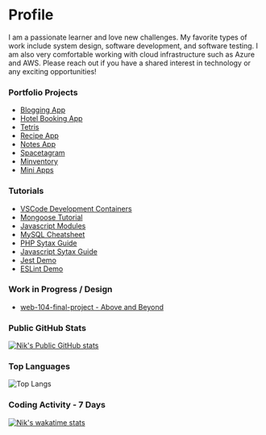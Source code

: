 # Profile

I am a passionate learner and love new challenges. My favorite types of work include system design, software development, and software testing. I am also very comfortable working with cloud infrastructure such as Azure and AWS. Please reach out if you have a shared interest in technology or any exciting opportunities!

### Portfolio Projects

- [Blogging App](https://lab.jmaeff.ca/nik/portfolio/web-107-blog-app)
- [Hotel Booking App](https://lab.jmaeff.ca/nik/portfolio/web-107-hotel-app)
- [Tetris](https://lab.jmaeff.ca/nik/portfolio/web-103-final-project)
- [Recipe App](https://github.com/njmaeff/web-104-recipe-app)
- [Notes App](https://github.com/njmaeff/web-104-notes-app)
- [Spacetagram](https://github.com/njmaeff/spacetagram)
- [Minventory](https://replit.com/@njmaeff/minventory)
- [Mini Apps](https://github.com/njmaeff/web-103-mini-apps)

### Tutorials

- [VSCode Development Containers](https://github.com/njmaeff/web-110-vscode-development-containers)
- [Mongoose Tutorial](https://github.com/njmaeff/web-107-node-mongoose-tutorial)
- [Javascript Modules](https://github.com/njmaeff/javascript-modules)
- [MySQL Cheatsheet](https://github.com/njmaeff/web-108-sql-cheat-sheet)
- [PHP Sytax Guide](https://github.com/njmaeff/web-107-php-syntax-guide)
- [Javascript Sytax Guide](https://github.com/njmaeff/web-103-javascript-syntax-guide)
- [Jest Demo](https://github.com/njmaeff/jest-demo)
- [ESLint Demo](https://github.com/njmaeff/eslint-demo)

### Work in Progress / Design

- [web-104-final-project - Above and Beyond](https://github.com/njmaeff/web-104-final-project)

### Public GitHub Stats
[![Nik's Public GitHub stats](https://github-readme-stats.jmaeff.me/api?username=njmaeff&hide=stars)](https://github.com/njmaeff?tab=repositories)


### Top Languages
![Top Langs](https://github-readme-stats.jmaeff.me/api/top-langs/?username=njmaeff&layout=compact&hide=roff)


### Coding Activity - 7 Days
[![Nik's wakatime stats](https://github-readme-stats.jmaeff.me/api/wakatime?username=@njmaeff&layout=compact)](https://wakatime.com/@njmaeff)
